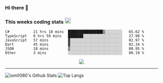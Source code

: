 ### Hi there 👋

<!--START_SECTION:giphy-->
<!--END_SECTION:giphy-->

### This weeks coding stats <img src="https://media1.giphy.com/media/LmNwrBhejkK9EFP504/giphy.gif?cid=ecf05e4723nsktnyyj53u162g7cy5rjqfg6gz06kxdg5y55g&rid=giphy.gif" width="20" height="20" />
<!--START_SECTION:waka-->

```text
C#           21 hrs 10 mins  ████████████████▒░░░░░░░░   65.62 %
TypeScript   8 hrs 59 mins   ███████░░░░░░░░░░░░░░░░░░   27.90 %
JavaScript   57 mins         ▓░░░░░░░░░░░░░░░░░░░░░░░░   02.97 %
Dart         45 mins         ▓░░░░░░░░░░░░░░░░░░░░░░░░   02.34 %
JSON         18 mins         ▒░░░░░░░░░░░░░░░░░░░░░░░░   00.95 %
Other        3 mins          ░░░░░░░░░░░░░░░░░░░░░░░░░   00.19 %
```

<!--END_SECTION:waka-->

<!--START_SECTION:comicstrip-->
<p align="center">
 <a href="https://xkcd.com/">
 <img src="https://imgs.xkcd.com/comics/meta_alternating_current.png" />
</a>
</p>
<!--END_SECTION:comicstrip-->

---

![ism0080's Github Stats](https://github-readme-stats.vercel.app/api?username=ism0080&show_icons=true%hide_border=true&hide=issues)
![Top Langs](https://github-readme-stats.vercel.app/api/top-langs/?username=ism0080&layout=compact)

<!--
**ism0080/ism0080** is a ✨ _special_ ✨ repository because its `README.md` (this file) appears on your GitHub profile.

Here are some ideas to get you started:

- 🔭 I’m currently working on ...
- 🌱 I’m currently learning ...
- 👯 I’m looking to collaborate on ...
- 🤔 I’m looking for help with ...
- 💬 Ask me about ...
- 📫 How to reach me: ...
- 😄 Pronouns: ...
- ⚡ Fun fact: ...
-->
